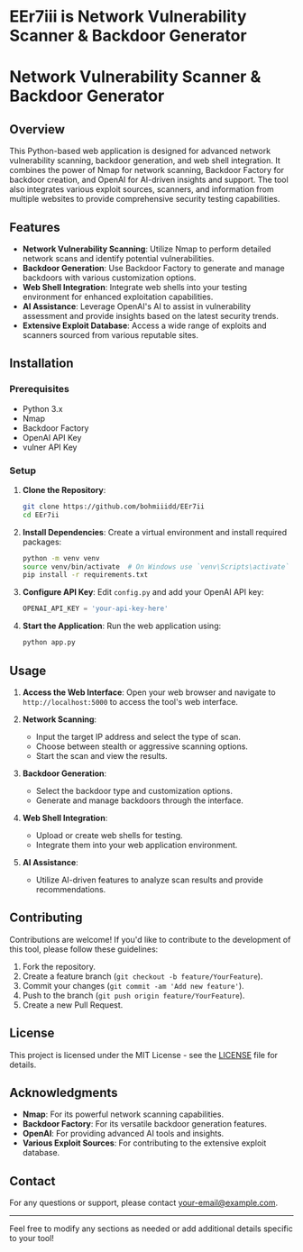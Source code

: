 # EEr7iii is Network Vulnerability Scanner &amp; Backdoor Generator


# Network Vulnerability Scanner & Backdoor Generator

## Overview

This Python-based web application is designed for advanced network vulnerability scanning, backdoor generation, and web shell integration. It combines the power of Nmap for network scanning, Backdoor Factory for backdoor creation, and OpenAI for AI-driven insights and support. The tool also integrates various exploit sources, scanners, and information from multiple websites to provide comprehensive security testing capabilities.

## Features

- **Network Vulnerability Scanning**: Utilize Nmap to perform detailed network scans and identify potential vulnerabilities.
- **Backdoor Generation**: Use Backdoor Factory to generate and manage backdoors with various customization options.
- **Web Shell Integration**: Integrate web shells into your testing environment for enhanced exploitation capabilities.
- **AI Assistance**: Leverage OpenAI's AI to assist in vulnerability assessment and provide insights based on the latest security trends.
- **Extensive Exploit Database**: Access a wide range of exploits and scanners sourced from various reputable sites.

## Installation

### Prerequisites

- Python 3.x
- Nmap
- Backdoor Factory
- OpenAI API Key
- vulner API Key

### Setup

1. **Clone the Repository**:
    ```bash
    git clone https://github.com/bohmiiidd/EEr7ii
    cd EEr7ii
    ```

2. **Install Dependencies**:
    Create a virtual environment and install required packages:
    ```bash
    python -m venv venv
    source venv/bin/activate  # On Windows use `venv\Scripts\activate`
    pip install -r requirements.txt
    ```

3. **Configure API Key**:
    Edit `config.py` and add your OpenAI API key:
    ```python
    OPENAI_API_KEY = 'your-api-key-here'
    ```

4. **Start the Application**:
    Run the web application using:
    ```bash
    python app.py
    ```

## Usage

1. **Access the Web Interface**:
    Open your web browser and navigate to `http://localhost:5000` to access the tool's web interface.

2. **Network Scanning**:
    - Input the target IP address and select the type of scan.
    - Choose between stealth or aggressive scanning options.
    - Start the scan and view the results.

3. **Backdoor Generation**:
    - Select the backdoor type and customization options.
    - Generate and manage backdoors through the interface.

4. **Web Shell Integration**:
    - Upload or create web shells for testing.
    - Integrate them into your web application environment.

5. **AI Assistance**:
    - Utilize AI-driven features to analyze scan results and provide recommendations.

## Contributing

Contributions are welcome! If you'd like to contribute to the development of this tool, please follow these guidelines:

1. Fork the repository.
2. Create a feature branch (`git checkout -b feature/YourFeature`).
3. Commit your changes (`git commit -am 'Add new feature'`).
4. Push to the branch (`git push origin feature/YourFeature`).
5. Create a new Pull Request.

## License

This project is licensed under the MIT License - see the [LICENSE](LICENSE) file for details.

## Acknowledgments

- **Nmap**: For its powerful network scanning capabilities.
- **Backdoor Factory**: For its versatile backdoor generation features.
- **OpenAI**: For providing advanced AI tools and insights.
- **Various Exploit Sources**: For contributing to the extensive exploit database.

## Contact

For any questions or support, please contact [your-email@example.com](mailto:your-email@example.com).

---

Feel free to modify any sections as needed or add additional details specific to your tool!
